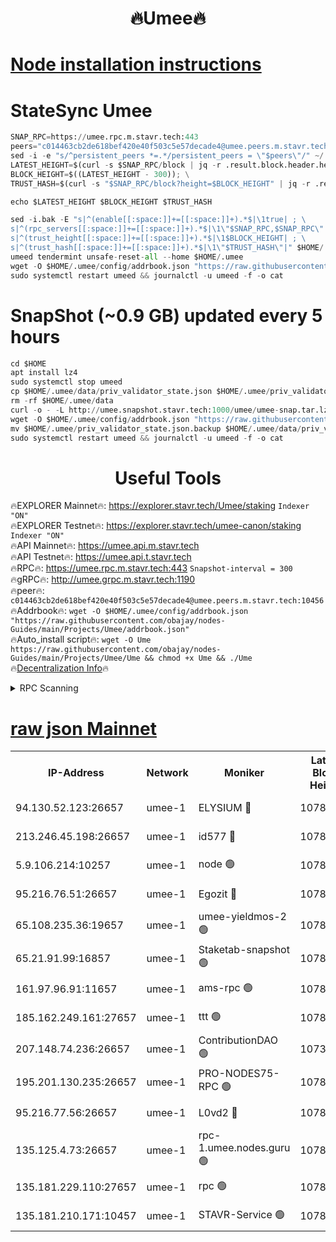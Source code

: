 <h1 align="center"> 🔥Umee🔥</h1>


[Node installation instructions](https://github.com/obajay/nodes-Guides/tree/main/Projects/Umee)
=
# StateSync Umee
```python
SNAP_RPC=https://umee.rpc.m.stavr.tech:443
peers="c014463cb2de618bef420e40f503c5e57decade4@umee.peers.m.stavr.tech:10456"
sed -i -e "s/^persistent_peers *=.*/persistent_peers = \"$peers\"/" ~/.umee/config/config.toml
LATEST_HEIGHT=$(curl -s $SNAP_RPC/block | jq -r .result.block.header.height); \
BLOCK_HEIGHT=$((LATEST_HEIGHT - 300)); \
TRUST_HASH=$(curl -s "$SNAP_RPC/block?height=$BLOCK_HEIGHT" | jq -r .result.block_id.hash)

echo $LATEST_HEIGHT $BLOCK_HEIGHT $TRUST_HASH

sed -i.bak -E "s|^(enable[[:space:]]+=[[:space:]]+).*$|\1true| ; \
s|^(rpc_servers[[:space:]]+=[[:space:]]+).*$|\1\"$SNAP_RPC,$SNAP_RPC\"| ; \
s|^(trust_height[[:space:]]+=[[:space:]]+).*$|\1$BLOCK_HEIGHT| ; \
s|^(trust_hash[[:space:]]+=[[:space:]]+).*$|\1\"$TRUST_HASH\"|" $HOME/.umee/config/config.toml
umeed tendermint unsafe-reset-all --home $HOME/.umee
wget -O $HOME/.umee/config/addrbook.json "https://raw.githubusercontent.com/obajay/nodes-Guides/main/Projects/Umee/addrbook.json"
sudo systemctl restart umeed && journalctl -u umeed -f -o cat
```
# SnapShot (~0.9 GB) updated every 5 hours
```python
cd $HOME
apt install lz4
sudo systemctl stop umeed
cp $HOME/.umee/data/priv_validator_state.json $HOME/.umee/priv_validator_state.json.backup
rm -rf $HOME/.umee/data
curl -o - -L http://umee.snapshot.stavr.tech:1000/umee/umee-snap.tar.lz4 | lz4 -c -d - | tar -x -C $HOME/.umee --strip-components 2
wget -O $HOME/.umee/config/addrbook.json "https://raw.githubusercontent.com/obajay/nodes-Guides/main/Projects/Umee/addrbook.json"
mv $HOME/.umee/priv_validator_state.json.backup $HOME/.umee/data/priv_validator_state.json
sudo systemctl restart umeed && journalctl -u umeed -f -o cat
```
 <h1 align="center"> Useful Tools</h1>

🔥EXPLORER Mainnet🔥:      https://explorer.stavr.tech/Umee/staking             `Indexer "ON"` \
🔥EXPLORER Testnet🔥:        https://explorer.stavr.tech/umee-canon/staking      `Indexer "ON"` \
🔥API Mainnet🔥:                   https://umee.api.m.stavr.tech \
🔥API Testnet🔥:                     https://umee.api.t.stavr.tech \
🔥RPC🔥:                           https://umee.rpc.m.stavr.tech:443                     `Snapshot-interval = 300` \
🔥gRPC🔥:                              http://umee.grpc.m.stavr.tech:1190 \
🔥peer🔥:                     `c014463cb2de618bef420e40f503c5e57decade4@umee.peers.m.stavr.tech:10456` \
🔥Addrbook🔥:    ```wget -O $HOME/.umee/config/addrbook.json "https://raw.githubusercontent.com/obajay/nodes-Guides/main/Projects/Umee/addrbook.json"``` \
🔥Auto_install script🔥: ```wget -O Ume https://raw.githubusercontent.com/obajay/nodes-Guides/main/Projects/Umee/Ume && chmod +x Ume && ./Ume``` \
🔥[Decentralization Info](https://github.com/obajay/StateSync-snapshots/tree/main/Projects/Umee/Decentralization)🔥

<details>
<summary>RPC Scanning</summary>

<h2 align="center"> We scan nodes in real time every 4 hours. And we provide the final result of RPC endpoints.
We cannot influence the operation of these nodes in any way. </h2>


```python
If Voting Power is higher than 0 --> then the Node is a validator of the network and may be subject to attack and be a potential threat to the chain.
```
```python
We marked such validators with a red symbol
```

</details>

[raw json Mainnet](https://rpc-check.umeem.stavr.tech/umeem/rpc-umeem-result.json)
=



<table><tr><th>IP-Address</th><th>Network</th><th>Moniker</th><th>Latest Block Height</th><th>Earliest Block Height</th><th>Catching Up</th><th>Tx Index</th><th>Voting Power</th><th>Scan Time</th></tr><tr><td>94.130.52.123:26657</td><td>umee-1</td><td>ELYSIUM 🔴</td><td>10783856</td><td>3216011</td><td>False</td><td>on</td><td>23148651</td><td>2024-02-27T17:35:36.117620187UTC</td></tr><tr><td>213.246.45.198:26657</td><td>umee-1</td><td>id577 🔴</td><td>10783844</td><td>7100001</td><td>False</td><td>on</td><td>35124285</td><td>2024-02-27T17:34:24.939142062UTC</td></tr><tr><td>5.9.106.214:10257</td><td>umee-1</td><td>node 🟢</td><td>10783852</td><td>7942001</td><td>False</td><td>on</td><td>0</td><td>2024-02-27T17:35:13.033907234UTC</td></tr><tr><td>95.216.76.51:26657</td><td>umee-1</td><td>Egozit 🔴</td><td>10783856</td><td>8262001</td><td>False</td><td>off</td><td>38406586</td><td>2024-02-27T17:35:35.790680439UTC</td></tr><tr><td>65.108.235.36:19657</td><td>umee-1</td><td>umee-yieldmos-2 🟢</td><td>10783837</td><td>9575548</td><td>False</td><td>on</td><td>0</td><td>2024-02-27T17:33:43.549787897UTC</td></tr><tr><td>65.21.91.99:16857</td><td>umee-1</td><td>Staketab-snapshot 🟢</td><td>10783849</td><td>9992001</td><td>False</td><td>off</td><td>0</td><td>2024-02-27T17:34:49.710582752UTC</td></tr><tr><td>161.97.96.91:11657</td><td>umee-1</td><td>ams-rpc 🟢</td><td>10783860</td><td>10352001</td><td>False</td><td>on</td><td>0</td><td>2024-02-27T17:35:54.546686581UTC</td></tr><tr><td>185.162.249.161:27657</td><td>umee-1</td><td>ttt 🟢</td><td>10783851</td><td>10381617</td><td>False</td><td>on</td><td>0</td><td>2024-02-27T17:35:04.350012024UTC</td></tr><tr><td>207.148.74.236:26657</td><td>umee-1</td><td>ContributionDAO 🟢</td><td>10738676</td><td>10484838</td><td>False</td><td>off</td><td>0</td><td>2024-02-27T17:35:43.390441941UTC</td></tr><tr><td>195.201.130.235:26657</td><td>umee-1</td><td>PRO-NODES75-RPC 🟢</td><td>10783852</td><td>10683852</td><td>False</td><td>on</td><td>0</td><td>2024-02-27T17:35:10.731058919UTC</td></tr><tr><td>95.216.77.56:26657</td><td>umee-1</td><td>L0vd2 🔴</td><td>10783860</td><td>10683859</td><td>False</td><td>off</td><td>38363731</td><td>2024-02-27T17:35:54.277439853UTC</td></tr><tr><td>135.125.4.73:26657</td><td>umee-1</td><td>rpc-1.umee.nodes.guru 🟢</td><td>10783856</td><td>10691018</td><td>False</td><td>on</td><td>0</td><td>2024-02-27T17:35:36.358690001UTC</td></tr><tr><td>135.181.229.110:27657</td><td>umee-1</td><td>rpc 🟢</td><td>10783842</td><td>10754071</td><td>False</td><td>on</td><td>0</td><td>2024-02-27T17:34:10.399359300UTC</td></tr><tr><td>135.181.210.171:10457</td><td>umee-1</td><td>STAVR-Service 🟢</td><td>10783858</td><td>10782201</td><td>False</td><td>on</td><td>0</td><td>2024-02-27T17:35:43.725394334UTC</td></tr></table>
